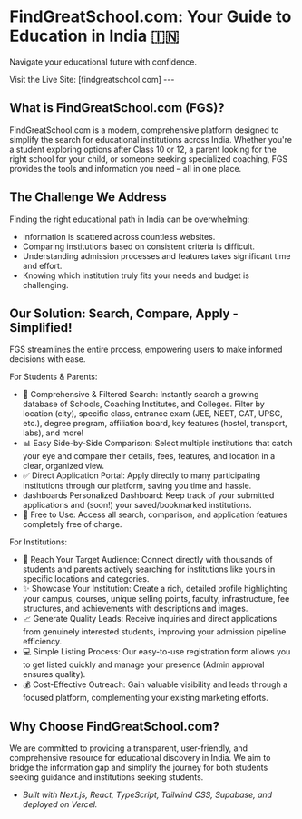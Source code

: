# FindGreatSchool.com: Your Guide to Education in India 🇮🇳

Navigate your educational future with confidence.

Visit the Live Site: [findgreatschool.com] ---

## What is FindGreatSchool.com (FGS)?

FindGreatSchool.com is a modern, comprehensive platform designed to simplify the search for educational institutions across India. Whether you're a student exploring options after Class 10 or 12, a parent looking for the right school for your child, or someone seeking specialized coaching, FGS provides the tools and information you need – all in one place.

## The Challenge We Address

Finding the right educational path in India can be overwhelming:

* Information is scattered across countless websites.
* Comparing institutions based on consistent criteria is difficult.
* Understanding admission processes and features takes significant time and effort.
* Knowing which institution truly fits your needs and budget is challenging.

## Our Solution: Search, Compare, Apply - Simplified!

FGS streamlines the entire process, empowering users to make informed decisions with ease.

For Students & Parents:

* 🔎 Comprehensive & Filtered Search: Instantly search a growing database of Schools, Coaching Institutes, and Colleges. Filter by location (city), specific class, entrance exam (JEE, NEET, CAT, UPSC, etc.), degree program, affiliation board, key features (hostel, transport, labs), and more!
* 📊 Easy Side-by-Side Comparison: Select multiple institutions that catch your eye and compare their details, fees, features, and location in a clear, organized view.
* ✅ Direct Application Portal: Apply directly to many participating institutions through our platform, saving you time and hassle.
* dashboards Personalized Dashboard: Keep track of your submitted applications and (soon!) your saved/bookmarked institutions.
* 💯 Free to Use: Access all search, comparison, and application features completely free of charge.

For Institutions:

* 🎯 Reach Your Target Audience: Connect directly with thousands of students and parents actively searching for institutions like yours in specific locations and categories.
* ✨ Showcase Your Institution: Create a rich, detailed profile highlighting your campus, courses, unique selling points, faculty, infrastructure, fee structures, and achievements with descriptions and images.
* 📈 Generate Quality Leads: Receive inquiries and direct applications from genuinely interested students, improving your admission pipeline efficiency.
* 💻 Simple Listing Process: Our easy-to-use registration form allows you to get listed quickly and manage your presence (Admin approval ensures quality).
* 💰 Cost-Effective Outreach: Gain valuable visibility and leads through a focused platform, complementing your existing marketing efforts.

## Why Choose FindGreatSchool.com?

We are committed to providing a transparent, user-friendly, and comprehensive resource for educational discovery in India. We aim to bridge the information gap and simplify the journey for both students seeking guidance and institutions seeking students.

* *Built with Next.js, React, TypeScript, Tailwind CSS, Supabase, and deployed on Vercel.*